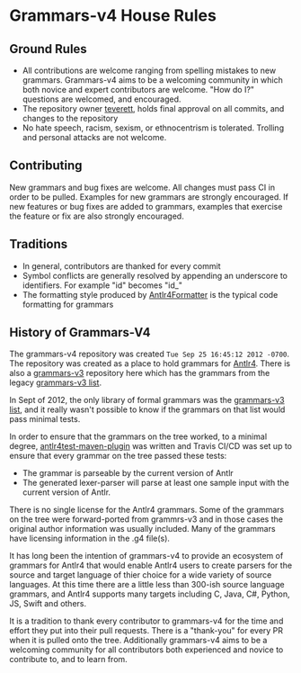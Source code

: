 
# Grammars-v4 House Rules

## Ground Rules

* All contributions are welcome ranging from spelling mistakes to new grammars. Grammars-v4 aims to be a welcoming community in which both novice and expert contributors are welcome.  "How do I?" questions are welcomed, and encouraged.
* The repository owner [teverett](https://github.com/teverett/), holds final approval on all commits, and changes to the repository
* No hate speech, racism, sexism, or ethnocentrism is tolerated. Trolling and personal attacks are not welcome.

## Contributing

New grammars and bug fixes are welcome.  All changes must pass CI in order to be pulled.  Examples for new grammars are strongly encouraged.  If new features or bug fixes are added to grammars, examples that exercise the feature or fix are also strongly encouraged.

## Traditions 

* In general, contributors are thanked for every commit
* Symbol conflicts are generally resolved by appending an underscore to identifiers. For example "id" becomes "id_"
* The formatting style produced by [Antlr4Formatter](https://github.com/antlr/Antlr4Formatter) is the typical code formatting for grammars

## History of Grammars-V4

The grammars-v4 repository was created `Tue Sep 25 16:45:12 2012 -0700`.  The repository was created as a place to hold grammars for [Antlr4](https://www.antlr.org/).  There is also a [grammars-v3](https://github.com/antlr/grammars-v3) repository here which has the grammars from the legacy [grammars-v3 list](https://www.antlr3.org/grammar/list.html).

In Sept of 2012, the only library of formal grammars was the [grammars-v3 list](https://www.antlr3.org/grammar/list.html), and it really wasn't possible to know if the grammars on that list would pass minimal tests.

In order to ensure that the grammars on the tree worked, to a minimal degree, [antlr4test-maven-plugin](https://github.com/antlr/antlr4test-maven-plugin) was written and Travis CI/CD was set up to ensure that every grammar on the tree passed these tests:

* The grammar is parseable by the current version of Antlr
* The generated lexer-parser will parse at least one sample input with the current version of Antlr.

There is no single license for the Antlr4 grammars.  Some of the grammars on the tree were forward-ported from grammrs-v3 and in those cases the original author information was usually included.  Many of the grammars have licensing information in the .g4 file(s).

It has long been the intention of grammars-v4 to provide an ecosystem of grammars for Antlr4 that would enable Antlr4 users to create parsers for the source and target language of thier choice for a wide variety of source languages.  At this time there are a little less than 300-ish source language grammars, and Antlr4 supports many targets including C, Java, C#, Python, JS, Swift and others. 

It is a tradition to thank every contributor to grammars-v4 for the time and effort they put into their pull requests.  There is a "thank-you" for every PR when it is pulled onto the tree.  Additionally grammars-v4 aims to be a welcoming community for all contributors both experienced and novice to contribute to, and to learn from.